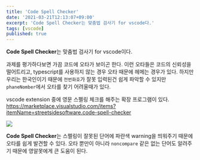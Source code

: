 ```yaml
---
title: 'Code Spell Checker'
date: '2021-03-21T12:13:07+09:00'
excerpt: 'Code Spell Checker는 맞춤법 검사기 for vscode다.'
tags: [vscode]
published: true
---
```


**Code Spell Checker**는 맞춤법 검사기 for vscode이다.

과제를 평가하다보면 가끔 코드에 오타가 보이곤 한다. 이런 오타들은 코드의 신뢰성을 떨어트리고, typescript를 사용하지 않는 경우 오타 때문에 헤메는 경우가 있다. 하지만 우리는 한국인이기 때문에 `전번화호`가 잘못 입력된건 쉽게 파악할 수 있지만 `phaneNomber`에서 오타를 찾기 어려울때가 있다.

vscode extension 중에 영문 스펠링 체크를 해주는 확장 프로그램이 있다.
https://marketplace.visualstudio.com/items?itemName=streetsidesoftware.code-spell-checker

![](https://raw.githubusercontent.com/streetsidesoftware/vscode-spell-checker/master/packages/client/images/example.gif)

**Code Spell Checker**는 스펠링이 잘못된 단어에 파란색 warning을 띄워주기 때문에 오타를 쉽게 발견할 수 있다. 오타 뿐만이 아니라 `noncompare` 같은 없는 단어도 알려주기 때문에 영알못에게 큰 도움이 된다.
